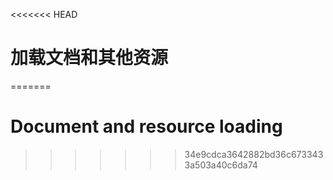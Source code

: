<<<<<<< HEAD
# 加载文档和其他资源
=======

# Document and resource loading
>>>>>>> 34e9cdca3642882bd36c6733433a503a40c6da74
